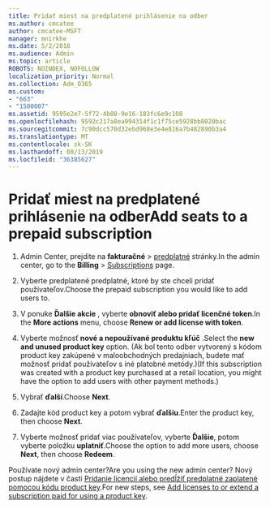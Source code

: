 ```yaml
---
title: Pridať miest na predplatené prihlásenie na odber
ms.author: cmcatee
author: cmcatee-MSFT
manager: mnirkhe
ms.date: 5/2/2018
ms.audience: Admin
ms.topic: article
ROBOTS: NOINDEX, NOFOLLOW
localization_priority: Normal
ms.collection: Adm_O365
ms.custom:
- "663"
- "1500007"
ms.assetid: 9595e2e7-5f72-4b08-9e16-183fc6e9c108
ms.openlocfilehash: 9592c217a8ea994314f1c1f75ce5928bb8020bac
ms.sourcegitcommit: 7c90dcc570d32ebd968e3e4e816a7b482890b3a4
ms.translationtype: MT
ms.contentlocale: sk-SK
ms.lasthandoff: 08/13/2019
ms.locfileid: "36385627"
---
```

# <a name="add-seats-to-a-prepaid-subscription"></a><span data-ttu-id="b76b0-102">Pridať miest na predplatené prihlásenie na odber</span><span class="sxs-lookup"><span data-stu-id="b76b0-102">Add seats to a prepaid subscription</span></span>

1. <span data-ttu-id="b76b0-103">Admin Center, prejdite na **fakturačné** \> [predplatné](https://go.microsoft.com/fwlink/p/?linkid=842054) stránky.</span><span class="sxs-lookup"><span data-stu-id="b76b0-103">In the admin center, go to the **Billing** \> [Subscriptions](https://go.microsoft.com/fwlink/p/?linkid=842054) page.</span></span>

2. <span data-ttu-id="b76b0-104">Vyberte predplatené predplatné, ktoré by ste chceli pridať používateľov.</span><span class="sxs-lookup"><span data-stu-id="b76b0-104">Choose the prepaid subscription you would like to add users to.</span></span>

3. <span data-ttu-id="b76b0-105">V ponuke **Ďalšie akcie** , vyberte **obnoviť alebo pridať licenčné token**.</span><span class="sxs-lookup"><span data-stu-id="b76b0-105">In the **More actions** menu, choose **Renew or add license with token**.</span></span>

4. <span data-ttu-id="b76b0-106">Vyberte možnosť **nové a nepoužívané produktu kľúč** .</span><span class="sxs-lookup"><span data-stu-id="b76b0-106">Select the **new and unused product key** option.</span></span> <span data-ttu-id="b76b0-107">(Ak bol tento odber vytvorený s kódom product key zakúpené v maloobchodných predajniach, budete mať možnosť pridať používateľov s iné platobné metódy.)</span><span class="sxs-lookup"><span data-stu-id="b76b0-107">(If this subscription was created with a product key purchased at a retail location, you might have the option to add users with other payment methods.)</span></span>

5. <span data-ttu-id="b76b0-108">Vybrať **ďalší**.</span><span class="sxs-lookup"><span data-stu-id="b76b0-108">Choose **Next**.</span></span>

6. <span data-ttu-id="b76b0-109">Zadajte kód product key a potom vybrať **ďalšiu**.</span><span class="sxs-lookup"><span data-stu-id="b76b0-109">Enter the product key, then choose **Next**.</span></span>

7. <span data-ttu-id="b76b0-110">Vyberte možnosť pridať viac používateľov, vyberte **Ďalšie**, potom vyberte položku **uplatniť**.</span><span class="sxs-lookup"><span data-stu-id="b76b0-110">Choose the option to add more users, choose **Next**, then choose **Redeem**.</span></span>

<span data-ttu-id="b76b0-111">Používate nový admin center?</span><span class="sxs-lookup"><span data-stu-id="b76b0-111">Are you using the new admin center?</span></span> <span data-ttu-id="b76b0-112">Nový postup nájdete v časti [Pridanie licencií alebo predĺžiť predplatné zaplatené pomocou kódu product key](https://docs.microsoft.com/en-us/office365/admin/misc/add-licenses-using-product-key).</span><span class="sxs-lookup"><span data-stu-id="b76b0-112">For new steps, see [Add licenses to or extend a subscription paid for using a product key](https://docs.microsoft.com/en-us/office365/admin/misc/add-licenses-using-product-key).</span></span>